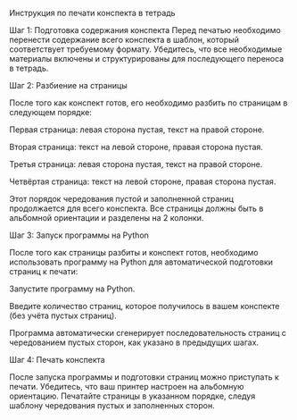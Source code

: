Инструкция по печати конспекта в тетрадь

Шаг 1: Подготовка содержания конспекта
Перед печатью необходимо перенести содержание всего конспекта в шаблон, который соответствует требуемому формату. Убедитесь, что все необходимые материалы включены и структурированы для последующего переноса в тетрадь.


Шаг 2: Разбиение на страницы

После того как конспект готов, его необходимо разбить по страницам в следующем порядке:

Первая страница: левая сторона пустая, текст на правой стороне.

Вторая страница: текст на левой стороне, правая сторона пустая.

Третья страница: левая сторона пустая, текст на правой стороне.

Четвёртая страница: текст на левой стороне, правая сторона пустая.

Этот порядок чередования пустой и заполненной страниц продолжается для всего конспекта. Все страницы должны быть в альбомной ориентации и разделены на 2 колонки.


Шаг 3: Запуск программы на Python

После того как страницы разбиты и конспект готов, необходимо использовать программу на Python для автоматической подготовки страниц к печати:

Запустите программу на Python.

Введите количество страниц, которое получилось в вашем конспекте (без учёта пустых страниц).

Программа автоматически сгенерирует последовательность страниц с чередованием пустых сторон, как указано в предыдущих шагах.


Шаг 4: Печать конспекта

После запуска программы и подготовки страниц можно приступать к печати. Убедитесь, что ваш принтер настроен на альбомную ориентацию. Печатайте страницы в указанном порядке, следуя шаблону чередования пустых и заполненных сторон.
